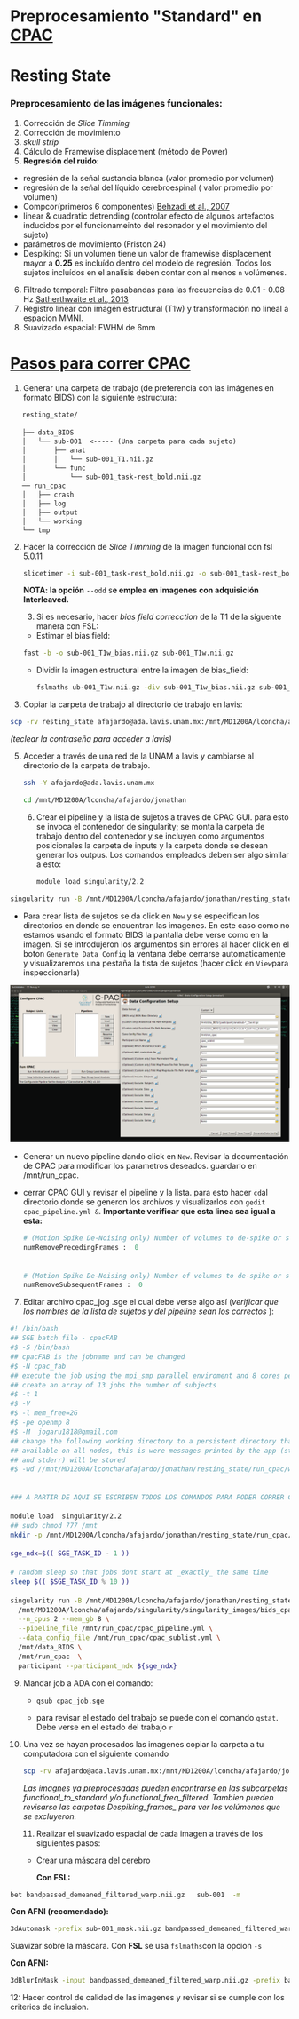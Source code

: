 

# Preprocesamiento "Standard" en [CPAC](https://fcp-indi.github.io/docs/user/index.html)

# Resting State

### **Preprocesamiento de las imágenes funcionales**:

1. Corrección de *Slice Timming*
2. Corrección de movimiento
3. *skull strip*
4. Cálculo de Framewise displacement (método de Power)
5. **Regresión del ruido:**
- regresión de la señal sustancia blanca (valor promedio por volumen)
- regresión de la señal del líquido cerebroespinal ( valor promedio por volumen)
- Compcor(primeros 6 componentes) [Behzadi et al., 2007](https://www.sciencedirect.com/science/article/pii/S1053811907003837?via%3Dihub)
- linear & cuadratic detrending (controlar efecto de algunos artefactos inducidos por el funcionameinto del resonador y el movimiento del sujeto)
- parámetros de movimiento (Friston 24)
- Despiking: Si un volumen tiene un valor de framewise displacement mayor a **0.25**  es incluído dentro del modelo de regresión. Todos los sujetos incluídos en el analísis deben contar con al menos `n` volúmenes.
6. Filtrado temporal: Filtro pasabandas para las frecuencias de 0.01 - 0.08 Hz [Satherthwaite et al., 2013](https://www.sciencedirect.com/science/article/pii/S1053811912008609?via%3Dihub)
7. Registro linear con imagén estructural (T1w) y transformación no lineal a espacion MMNI.
8. Suavizado espacial: FWHM de 6mm


# <u>Pasos para correr [CPAC](http://fcp-indi.github.io/docs/user/index.html)</u>



1.  Generar una carpeta de trabajo (de preferencia con las imágenes en formato BIDS) con la siguiente estructura:
```
   resting_state/

   ├── data_BIDS
   │   └── sub-001  <----- (Una carpeta para cada sujeto)
   │       ├── anat
   │       │   └── sub-001_T1.nii.gz
   │       └── func
   │           └── sub-001_task-rest_bold.nii.gz
   ── run_cpac
   │   ├── crash
   │   ├── log
   │   ├── output
   │   └── working
   └── tmp
   ```
2. Hacer la corrección de *Slice Timming*  de la imagen funcional con fsl 5.0.11

   ```bash
   slicetimer -i sub-001_task-rest_bold.nii.gz -o sub-001_task-rest_bold.nii_stc.gz --odd
   ```

   **NOTA: la opción** `--odd`  s**e emplea en imagenes con adquisición Interleaved.**     

   3.  Si es necesario, hacer *bias field correcction* de la T1 de la siguente manera con FSL:

      - Estimar el bias field:

      ```bash
      fast -b -o sub-001_T1w_bias.nii.gz sub-001_T1w.nii.gz
      ```

   - Dividir la imagen estructural entre la imagen de bias_field:

     ```bash
     fslmaths ub-001_T1w.nii.gz -div sub-001_T1w_bias.nii.gz sub-001_T1w_bcorr.nii.gz
     ```

4.  Copiar la carpeta de trabajo al directorio de trabajo en lavis:

   ```bash
   scp -rv resting_state afajardo@ada.lavis.unam.mx:/mnt/MD1200A/lconcha/afajardo/jonathan
   ```

   *(teclear la contraseña para acceder a lavis)*

5. Acceder a través de una red de la UNAM a lavis y cambiarse al directorio de la carpeta de trabajo.

   ``` bash
   ssh -Y afajardo@ada.lavis.unam.mx
   ```

   ```bash
   cd /mnt/MD1200A/lconcha/afajardo/jonathan
   ```

   6. Crear el pipeline y la lista de sujetos a traves de CPAC GUI. para esto se invoca el contenedor de singularity; se monta la carpeta de trabajo dentro del contenedor y se incluyen como argumentos posicionales la carpeta de inputs y la carpeta donde se desean generar los outpus. Los comandos empleados deben ser algo similar a esto:

      ```bash
      module load singularity/2.2
      ```

``` bash
singularity run -B /mnt/MD1200A/lconcha/afajardo/jonathan/resting_state/:/mnt -B /mnt/MD1200A/lconcha/afajardo/jonathan/resting_state/tmp:/scratch /mnt/MD1200A/lconcha/afajardo/singularity/singularity_images/bids_cpac-2018-05-30-c1f62374f539.img --skip_bids_validator /mnt/data_BIDS /mnt/run_cpac GUI

```

- Para crear lista de sujetos se da click en `New` y se  especifican los directorios en donde se encuentran las imagenes. En este caso como no estamos usando el formato BIDS la pantalla debe verse como en la imagen. Si se introdujeron los argumentos sin errores al hacer click en el boton  `Generate Data Config` la ventana debe cerrarse automaticamente y visualizaremos una pestaña la tista de sujetos (hacer click en `View`para inspeccionarla)

![alt text](https://github.com/jogaru1818/fMRI/blob/master/GUI.png)

- Generar un nuevo pipeline dando click en `New`. Revisar la documentación de CPAC para modificar los parametros deseados. guardarlo en /mnt/run_cpac.

- cerrar CPAC GUI y revisar  el pipeline y la lista. para esto hacer `cd`al directorio donde se generon los archivos y visualizarlos con `gedit cpac_pipeline.yml &`. **Importante verificar que esta linea sea igual a esta:** 

  ```python
  # (Motion Spike De-Noising only) Number of volumes to de-spike or scrub preceding a volume with excessive FD.
  numRemovePrecedingFrames :  0
  
  
  # (Motion Spike De-Noising only) Number of volumes to de-spike or scrub subsequent to a volume with excessive FD.
  numRemoveSubsequentFrames :  0
  
  ```

7. Editar archivo cpac_jog .sge el cual debe verse algo así (*verificar que los nombres de la lista de sujetos y del pipeline sean los correctos* ): 

```bash
#! /bin/bash
## SGE batch file - cpacFAB
#$ -S /bin/bash
## cpacFAB is the jobname and can be changed
#$ -N cpac_fab
## execute the job using the mpi_smp parallel enviroment and 8 cores per job
## create an array of 13 jobs the number of subjects
#$ -t 1                                                                                   #ESTO LO DEBES MODIFICAR Y PONER EL NUMERO DE TRABAJOS (1 - "numero de imagenes que se van a procesar")
#$ -V
#$ -l mem_free=2G
#$ -pe openmp 8
#$ -M  jogaru1818@gmail.com                                                                         ### ESCRIBIR AQUI TU DIRECCIÓN DE CORREO ELECTRÓNICO
## change the following working directory to a persistent directory that is
## available on all nodes, this is were messages printed by the app (stdout
## and stderr) will be stored
#$ -wd //mnt/MD1200A/lconcha/afajardo/jonathan/resting_state/run_cpac/working                                       ## ESTO SE DEBE MODIFICAR


### A PARTIR DE AQUI SE ESCRIBEN TODOS LOS COMANDOS PARA PODER CORRER CPAC

module load  singularity/2.2
## sudo chmod 777 /mnt
mkdir -p /mnt/MD1200A/lconcha/afajardo/jonathan/resting_state/run_cpac/log/reports                 

sge_ndx=$(( SGE_TASK_ID - 1 ))

# random sleep so that jobs dont start at _exactly_ the same time
sleep $(( $SGE_TASK_ID % 10 ))

singularity run -B /mnt/MD1200A/lconcha/afajardo/jonathan/resting_state:/mnt -B /mnt/MD1200A/lconcha/afajardo/jonathan/resting_state/tmp:/scratch \
  /mnt/MD1200A/lconcha/afajardo/singularity/singularity_images/bids_cpac-2018-05-30-c1f62374f539.img\
  --n_cpus 2 --mem_gb 8 \
  --pipeline_file /mnt/run_cpac/cpac_pipeline.yml \
  --data_config_file /mnt/run_cpac/cpac_sublist.yml \
  /mnt/data_BIDS \
  /mnt/run_cpac  \
  participant --participant_ndx ${sge_ndx}
```



9. Mandar job a ADA con el comando: 

   - `qsub cpac_job.sge`

   - para revisar el estado del trabajo se puede con el comando `qstat`. Debe verse en el estado del trabajo `r`

10. Una vez se hayan procesados las imagenes copiar la carpeta a tu computadora con el siguiente comando

    ```bash
    scp -rv afajardo@ada.lavis.unam.mx:/mnt/MD1200A/lconcha/afajardo/jonathan/resting_state/run_cpac/output .
    ```

    *Las imagnes ya preprocesadas pueden encontrarse en las subcarpetas functional_to_standard y/o functional_freq_filtered. Tambien pueden revisarse las carpetas Despiking_frames_ para ver  los volúmenes que se excluyeron.*

    

    11. Realizar el suavizado espacial  de cada imagen a través de los siguientes pasos:

    - Crear una máscara del cerebro

      **Con FSL:**

```bash
bet bandpassed_demeaned_filtered_warp.nii.gz   sub-001  -m 
```

**Con AFNI (recomendado):** 

 ```bash
3dAutomask -prefix sub-001_mask.nii.gz bandpassed_demeaned_filtered_warp.nii.gz
 ```



Suavizar sobre la máscara. Con **FSL** se usa `fslmaths`con la opcion `-s` 

**Con AFNI:** 

```bash
3dBlurInMask -input bandpassed_demeaned_filtered_warp.nii.gz -prefix bandpassed_demeaned_filtered_warp_FWHM6.nii.gz -mask sub-001_mask.nii.gz -FWHM 6
```

12: Hacer control de calidad de las imagenes y revisar si se cumple con los criterios de inclusion.
